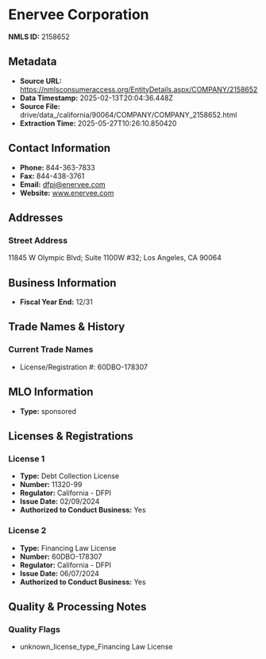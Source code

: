 # Enervee Corporation

**NMLS ID:** 2158652

## Metadata
- **Source URL:** https://nmlsconsumeraccess.org/EntityDetails.aspx/COMPANY/2158652
- **Data Timestamp:** 2025-02-13T20:04:36.448Z
- **Source File:** drive/data_/california/90064/COMPANY/COMPANY_2158652.html
- **Extraction Time:** 2025-05-27T10:26:10.850420

## Contact Information
- **Phone:** 844-363-7833
- **Fax:** 844-438-3761
- **Email:** dfpi@enervee.com
- **Website:** www.enervee.com

## Addresses
### Street Address
11845 W Olympic Blvd; Suite 1100W #32; Los Angeles, CA 90064

## Business Information
- **Fiscal Year End:** 12/31

## Trade Names & History
### Current Trade Names
- License/Registration #: 60DBO-178307

## MLO Information
- **Type:** sponsored

## Licenses & Registrations

### License 1
- **Type:** Debt Collection License
- **Number:** 11320-99
- **Regulator:** California - DFPI
- **Issue Date:** 02/09/2024
- **Authorized to Conduct Business:** Yes

### License 2
- **Type:** Financing Law License
- **Number:** 60DBO-178307
- **Regulator:** California - DFPI
- **Issue Date:** 06/07/2024
- **Authorized to Conduct Business:** Yes

## Quality & Processing Notes
### Quality Flags
- unknown_license_type_Financing Law License

